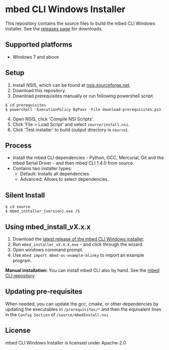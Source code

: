 # mbed CLI Windows Installer

This repository contains the source files to build the mbed CLI Windows installer. See the [releases page](https://github.com/ARMmbed/mbed-cli-windows-installer/releases/latest) for downloads.

## Supported platforms

* Windows 7 and above

## Setup

1. Install NSIS, which can be found at [nsis.sourceforge.net](http://nsis.sourceforge.net/Download).
2. Download this repository.
3. Download prerequisites manually or run following powershell script.

```
$ cd prerequisites
$ powershell -ExecutionPolicy ByPass -File download-prerequisites.ps1
```

4. Open NSIS, click 'Compile NSI Scripts'.
5. Click 'File > Load Script' and select `source/install.nsi`.
6. Click 'Test installer' to build (output directory is `source`).

## Process

* Install the mbed CLI dependencies - Python, GCC, Mercurial, Git and the mbed Serial Driver - and then mbed CLI 1.4.0 from source.
* Contains two installer types:
  * Default: Installs all dependencies.
  * Advanced: Allows to select dependencies.

## Silent Install

```
$ cd source
$ mbed_installer_{version}.exe /S
```

## Using mbed_install_vX.x.x

1. Download the [latest release of the mbed CLI Windows installer](https://github.com/ARMmbed/mbed-cli-windows-installer/releases/latest). 
2. Run `mbed_installer_vX.X.X.exe` - and click through the wizard.
3. Open windows command prompt.
4. Use `mbed import mbed-os-example-blinky` to import an example program.


**Manual installation:** You can install mbed CLI also by hand. See the [mbed CLI repository](https://github.com/ARMmbed/mbed-cli#installing-mbed-cli).

## Updating pre-requisites

When needed, you can update the gcc, cmake, or other dependencies by updating the executables in `/prerequisites/*` and then the equivalent lines in the `Config Section` of `/source/mbedInstall.nsi` . 

## License

mbed CLI Windows Installer is licensed under Apache-2.0


